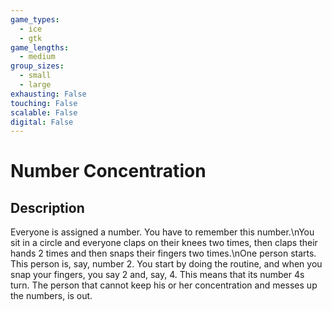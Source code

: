 ```yaml
---
game_types:
  - ice
  - gtk
game_lengths:
  - medium
group_sizes:
  - small
  - large
exhausting: False
touching: False
scalable: False
digital: False
---
```

# Number Concentration

## Description
Everyone is assigned a number. You have to remember this number.\nYou sit in a circle and everyone claps on their knees two times, then claps their hands 2 times and then snaps their fingers two times.\nOne person starts. This person is, say, number 2. You start by doing the routine, and when you snap your fingers, you say 2 and, say, 4. This means that its number 4s turn. The person that cannot keep his or her concentration and messes up the numbers, is out.
